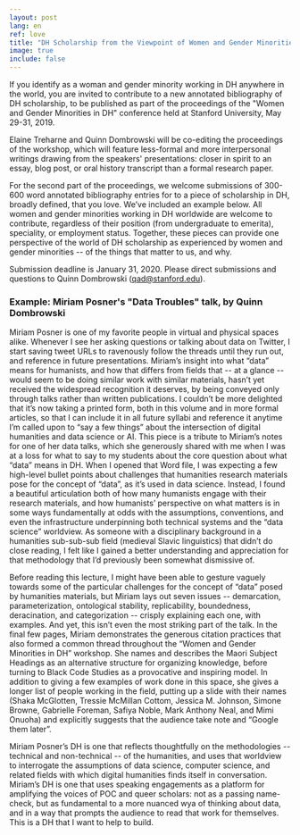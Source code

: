 ```yaml
---
layout: post
lang: en
ref: love
title: "DH Scholarship from the Viewpoint of Women and Gender Minorities"
image: true
include: false
---
```


If you identify as a woman and gender minority working in DH anywhere in the world, you are invited to contribute to a new annotated bibliography of DH scholarship, to be published as part of the proceedings of the "Women and Gender Minorities in DH" conference held at Stanford University, May 29-31, 2019.

<!-- Read more -->

Elaine Treharne and Quinn Dombrowski will be co-editing the proceedings of the workshop, which will feature less-formal and more interpersonal writings drawing from the speakers' presentations: closer in spirit to an essay, blog post, or oral history transcript than a formal research paper. 

For the second part of the proceedings, we welcome submissions of 300-600 word annotated bibliography entries for to a piece of scholarship in DH, broadly defined, that you love. We’ve included an example below. All women and gender minorities working in DH worldwide are welcome to contribute, regardless of their position (from undergraduate to emerita), speciality, or employment status. Together, these pieces can provide one perspective of the world of DH scholarship as experienced by women and gender minorities -- of the things that matter to us, and why.

Submission deadline is January 31, 2020. Please direct submissions and questions to Quinn Dombrowski (qad@stanford.edu).

### Example: Miriam Posner's "Data Troubles" talk, by Quinn Dombrowski
Miriam Posner is one of my favorite people in virtual and physical spaces alike. Whenever I see her asking questions or talking about data on Twitter, I start saving tweet URLs to ravenously follow the threads until they run out, and reference in future presentations. Miriam’s insight into what “data” means for humanists, and how that differs from fields that -- at a glance -- would seem to be doing similar work with similar materials, hasn’t yet received the widespread recognition it deserves, by being conveyed only through talks rather than written publications. I couldn’t be more delighted that it’s now taking a printed form, both in this volume and in more formal articles, so that I can include it in all future syllabi and reference it anytime I’m called upon to “say a few things” about the intersection of digital humanities and data science or AI. This piece is a tribute to Miriam’s notes for one of her data talks, which she generously shared with me when I was at a loss for what to say to my students about the core question about what “data” means in DH. When I opened that Word file, I was expecting a few high-level bullet points about challenges that humanities research materials pose for the concept of “data”, as it’s used in data science. Instead, I found a beautiful articulation both of how many humanists engage with their research materials, and how humanists’ perspective on what matters is in some ways fundamentally at odds with the assumptions, conventions, and even the infrastructure underpinning both technical systems and the “data science” worldview. As someone with a disciplinary background in a humanities sub-sub-sub field (medieval Slavic linguistics) that didn’t do close reading, I felt like I gained a better understanding and appreciation for that methodology that I’d previously been somewhat dismissive of. 

Before reading this lecture, I might have been able to gesture vaguely towards some of the particular challenges for the concept of “data” posed by humanities materials, but Miriam lays out seven issues -- demarcation, parameterization, ontological stability, replicability, boundedness, deracination, and categorization -- crisply explaining each one, with examples. And yet, this isn’t even the most striking part of the talk. In the final few pages, Miriam demonstrates the generous citation practices that also formed a common thread throughout the “Women and Gender Minorities in DH” workshop. She names and describes the Maori Subject Headings as an alternative structure for organizing knowledge, before turning to Black Code Studies as a provocative and inspiring model. In addition to giving a few examples of work done in this space, she gives a longer list of people working in the field, putting up a slide with their names (Shaka McGlotten, Tressie McMillan Cottom, Jessica M. Johnson, Simone Browne, Gabrielle Foreman, Safiya Noble, Mark Anthony Neal, and Mimi Onuoha) and explicitly suggests that the audience take note and “Google them later”.

Miriam Posner’s DH is one that reflects thoughtfully on the methodologies -- technical and non-technical -- of the humanities, and uses that worldview to interrogate the assumptions of data science, computer science, and related fields with which digital humanities finds itself in conversation. Miriam’s DH is one that uses speaking engagements as a platform for amplifying the voices of POC and queer scholars: not as a passing name-check, but as fundamental to a more nuanced wya of thinking about data, and in a way that prompts the audience to read that work for themselves. This is a DH that I want to help to build.
